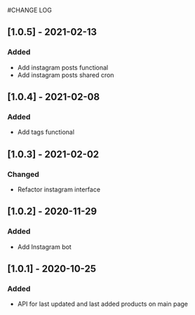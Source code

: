 #CHANGE LOG

## [1.0.5] - 2021-02-13
### Added
- Add instagram posts functional
- Add instagram posts shared cron

## [1.0.4] - 2021-02-08
### Added
- Add tags functional

## [1.0.3] - 2021-02-02
### Changed
- Refactor instagram interface

## [1.0.2] - 2020-11-29
### Added
 - Add Instagram bot

## [1.0.1] - 2020-10-25
### Added
- API for last updated and last added products on main page